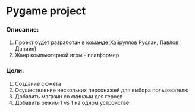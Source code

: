 Pygame project
========================

### Описание:
1. Проект будет разработан в команде(Хайруллов Руслан, Павлов Даниил) 
2. Жанр компьютерной игры - платформер 

### Цели:
1. Создание сюжета 
2. Осуществление нескольких персонажей для выбора пользователю 
3. Добавить магазин со скинами для героев 
4. Добавить режим 1 vs 1 на одном устройстве
